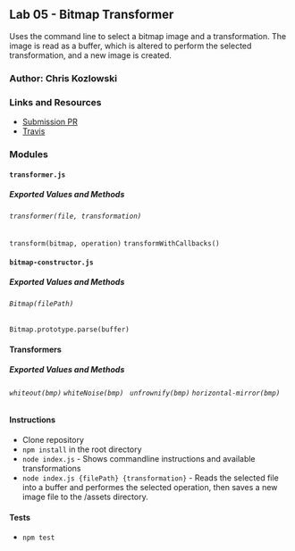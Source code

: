 ## Lab 05 - Bitmap Transformer
Uses the command line to select a bitmap image and a transformation.  The image is read as a buffer, which is altered to perform the selected transformation, and a new image is created.
### Author: Chris Kozlowski

### Links and Resources
* [Submission PR]( --- )
* [Travis](https://travis-ci.com/401-advanced-javascript-cdk/lab05-bitmap-transformer)

### Modules
#### `transformer.js`
##### Exported Values and Methods
###### `transformer(file, transformation)`
`transform(bitmap, operation)`  `transformWithCallbacks()`

#### `bitmap-constructor.js`
##### Exported Values and Methods
###### `Bitmap(filePath)`
`Bitmap.prototype.parse(buffer)`  

#### Transformers
##### Exported Values and Methods
###### `whiteout(bmp)`  `whiteNoise(bmp) `  `unfrownify(bmp)`  `horizontal-mirror(bmp)`

####  Instructions
* Clone repository
* `npm install` in the root directory
* `node index.js` - Shows commandline instructions and available transformations
* `node index.js {filePath} {transformation}` - Reads the selected file into a buffer and performes the selected operation, then saves a new image file to the /assets directory.

#### Tests
* `npm test`